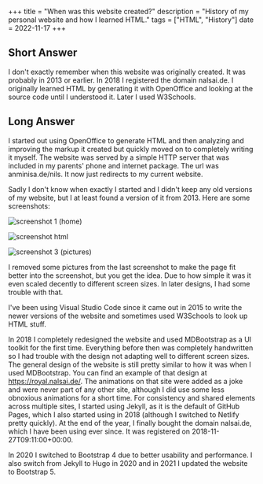 +++
title = "When was this website created?"
description = "History of my personal website and how I learned HTML."
tags = ["HTML", "History"]
date = 2022-11-17
+++

## Short Answer

I don't exactly remember when this website was originally created. It was probably in 2013 or earlier. In 2018 I registered the domain nalsai.de.
I originally learned HTML by generating it with OpenOffice and looking at the source code until I understood it. Later I used W3Schools.

## Long Answer

I started out using OpenOffice to generate HTML and then analyzing and improving the markup it created but quickly moved on to completely writing it myself. The website was served by a simple HTTP server that was included in my parents' phone and internet package. The url was anminisa.de/nils. It now just redirects to my current website.

Sadly I don't know when exactly I started and I didn't keep any old versions of my website, but I at least found a version of it from 2013. Here are some screenshots:

![screenshot 1 (home)](screenshot-01.jpg)

![screenshot html](screenshot-html.png)

![screenshot 3 (pictures)](screenshot-02.jpg)

I removed some pictures from the last screenshot to make the page fit better into the screenshot, but you get the idea. Due to how simple it was it even scaled decently to different screen sizes. In later designs, I had some trouble with that.

I've been using Visual Studio Code since it came out in 2015 to write the newer versions of the website and sometimes used W3Schools to look up HTML stuff.

In 2018 I completely redesigned the website and used MDBootstrap as a UI toolkit for the first time. Everything before then was completely handwritten so I had trouble with the design not adapting well to different screen sizes. The general design of the website is still pretty similar to how it was when I used MDBootstrap. You can find an example of that design at <https://royal.nalsai.de/>. The animations on that site were added as a joke and were never part of any other site, although I did use some less obnoxious animations for a short time. For consistency and shared elements across multiple sites, I started using Jekyll, as it is the default of GitHub Pages, which I also started using in 2018 (although I switched to Netlify pretty quickly). At the end of the year, I finally bought the domain nalsai.de, which I have been using ever since. It was registered on 2018-11-27T09:11:00+00:00.

In 2020 I switched to Bootstrap 4 due to better usability and performance. I also switch from Jekyll to Hugo in 2020 and in 2021 I updated the website to Bootstrap 5.
